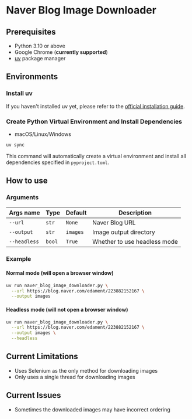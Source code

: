 # Naver Blog Image Downloader

## Prerequisites

* Python 3.10 or above
* Google Chrome (**currently supported**)
* [uv](https://docs.astral.sh/uv/) package manager

## Environments

### Install uv

If you haven't installed uv yet, please refer to the [official installation guide](https://docs.astral.sh/uv/getting-started/installation/).

### Create Python Virtual Environment and Install Dependencies

* macOS/Linux/Windows

```bash
uv sync
```

This command will automatically create a virtual environment and install all dependencies specified in `pyproject.toml`.

## How to use

### Arguments

| Args name    | Type   | Default  | Description                  |
|--------------|--------|----------|------------------------------|
| `--url`      | `str`  | `None`   | Naver Blog URL               |
| `--output`   | `str`  | `images` | Image output directory       |
| `--headless` | `bool` | `True`   | Whether to use headless mode |

### Example

#### Normal mode (will open a browser window)

```bash
uv run naver_blog_image_downloader.py \
  --url https://blog.naver.com/edament/223882152167 \
  --output images
```

#### Headless mode (will not open a browser window)

```bash
uv run naver_blog_image_downloader.py \
  --url https://blog.naver.com/edament/223882152167 \
  --output images \
  --headless
```

## Current Limitations

* Uses Selenium as the only method for downloading images
* Only uses a single thread for downloading images

## Current Issues

* Sometimes the downloaded images may have incorrect ordering
